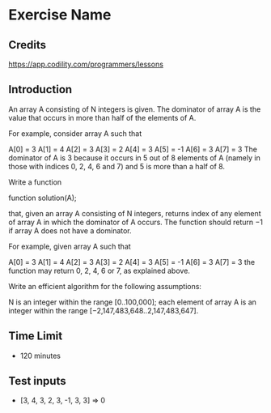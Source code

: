 # Exercise Name

## Credits

<https://app.codility.com/programmers/lessons>

## Introduction

An array A consisting of N integers is given. The dominator of array A is the value that occurs in more than half of the elements of A.

For example, consider array A such that

 A[0] = 3    A[1] = 4    A[2] =  3
 A[3] = 2    A[4] = 3    A[5] = -1
 A[6] = 3    A[7] = 3
The dominator of A is 3 because it occurs in 5 out of 8 elements of A (namely in those with indices 0, 2, 4, 6 and 7) and 5 is more than a half of 8.

Write a function

function solution(A);

that, given an array A consisting of N integers, returns index of any element of array A in which the dominator of A occurs. The function should return −1 if array A does not have a dominator.

For example, given array A such that

 A[0] = 3    A[1] = 4    A[2] =  3
 A[3] = 2    A[4] = 3    A[5] = -1
 A[6] = 3    A[7] = 3
the function may return 0, 2, 4, 6 or 7, as explained above.

Write an efficient algorithm for the following assumptions:

N is an integer within the range [0..100,000];
each element of array A is an integer within the range [−2,147,483,648..2,147,483,647].

## Time Limit

- 120 minutes

## Test inputs

- [3, 4, 3, 2, 3, -1, 3, 3] => 0
